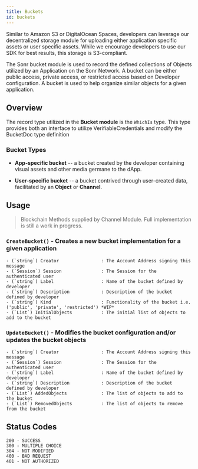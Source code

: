 ```yaml
---
title: Buckets
id: buckets
---
```


Similar to Amazon S3 or DigitalOcean Spaces, developers can leverage our decentralized storage module for uploading either application specific assets or user specific assets. While we encourage developers to use our SDK for best results, this storage is S3-compliant.

The Sonr bucket module is used to record the defined collections of Objects utilized by an Application on the Sonr Network. A bucket can be either public access, private access, or restricted access based on Developer configuration. A bucket is used to help organize similar objects for a given application.

## Overview

The record type utilized in the **Bucket module** is the `WhichIs` type. This type provides both an interface to utilize VerifiableCredentials and modify the BucketDoc type definition

### Bucket Types

*   **App-specific bucket** -- a bucket created by the developer containing visual assets and other media germane to the dApp.

*   **User-specific bucket** -- a bucket contrived through user-created data, facilitated by an **Object** or **Channel**.

## Usage

> Blockchain Methods supplied by Channel Module. Full implementation is still a work in progress.

### `CreateBucket()` - Creates a new bucket implementation for a given application

```Text
- (`string`) Creator                : The Account Address signing this message
- (`Session`) Session               : The Session for the authenticated user
- (`string`) Label                  : Name of the bucket defined by developer
- (`string`) Description            : Description of the bucket defined by developer
- (`string`) Kind                   : Functionality of the bucket i.e. ('public', 'private', 'restricted') *WIP*
- (`List`) InitialObjects           : The initial list of objects to add to the bucket
```

### `UpdateBucket()` - Modifies the bucket configuration and/or updates the bucket objects

```Text
- (`string`) Creator                : The Account Address signing this message
- (`Session`) Session               : The Session for the authenticated user
- (`string`) Label                  : Name of the bucket defined by developer
- (`string`) Description            : Description of the bucket defined by developer
- (`List`) AddedObjects             : The list of objects to add to the bucket
- (`List`) RemovedObjects           : The list of objects to remove from the bucket
```

## Status Codes



```azcli
200 - SUCCESS
300 - MULTIPLE CHOICE
304 - NOT MODIFIED
400 - BAD REQUEST
401 - NOT AUTHORIZED

```
